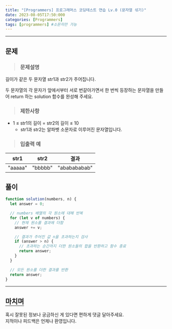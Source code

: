 ```yaml
---
title: "[Programmers] 프로그래머스 코딩테스트 연습 Lv.0 (문자열 섞기)"
date: 2023-08-05T17:50:000
categories: [Programmers]
tags: [programmers] #소문자만 가능
---
```


---

## <b>문제</b>

<h3><blockquote>문제설명
</blockquote></h3>

길이가 같은 두 문자열 str1과 str2가 주어집니다.

두 문자열의 각 문자가 앞에서부터 서로 번갈아가면서 한 번씩 등장하는 문자열을 만들어 return 하는 solution 함수를 완성해 주세요.

<h3><blockquote>제한사항
</blockquote></h3>

- 1 ≤ str1의 길이 = str2의 길이 ≤ 10
  - str1과 str2는 알파벳 소문자로 이루어진 문자열입니다.

<h3><blockquote>입출력 예
</blockquote></h3>

| str1    |  str2   |     결과     |
| ------- | :-----: | :----------: |
| "aaaaa" | "bbbbb" | "ababababab" |

## <b>풀이</b>

```js
function solution(numbers, n) {
  let answer = 0;

  // numbers 배열의 각 원소에 대해 반복
  for (let v of numbers) {
    // 현재 원소를 결과에 더함
    answer += v;

    // 결과가 주어진 값 n을 초과하는지 검사
    if (answer > n) {
      // 초과하는 순간까지 더한 원소들의 합을 반환하고 함수 종료
      return answer;
    }
  }

  // 모든 원소를 더한 결과를 반환
  return answer;
}
```

---

## <b style="border-bottom:2px solid gray"><b>마치며</b></b>

<P>혹시 잘못된 정보나 궁금하신 게 있다면 편하게 댓글 달아주세요.<br/>
지적이나 피드백은 언제나 환영입니다.</p>
